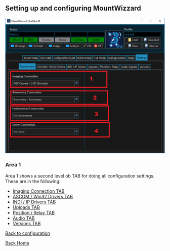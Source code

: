 ## Setting up and configuring MountWizzard

<img src="pics/settings_connection_edit2.png">

### Area 1

Area 1 shows a second level ob TAB for doing all configuration settings. These are in the following:

- [Imaging Connection TAB](settings_connection.md)
- [ASCOM / Win32 Drivers TAB](settings_ascomwin32.md)
- [INDI / IP Drivers TAB](settings_indi_ip.md)
- [Uploads TAB](settings_uploads.md)
- [Position / Relay TAB](settings_position_relay.md)
- [Audio TAB](settings_audio.md)
- [Versions TAB](settings_versions.md)

[Back to configuration](configuration.md)

[Back Home](home.md)